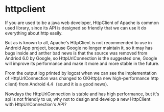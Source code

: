# httpclient

If you are used to be a java web developer, HttpClient of Apache is common used library, since its API is designed so friendly that we can use it do everything about http easily.

But as is known to all, Apache's HttpClient is not recommended to use in Android App project, because Google no longer maintain it, so it may has bugs inside and anther bad news is that the source was removed from Andriod 6.0 by Google, so HttpUrlConnection is the suggested one, Google will improve its performance and make it more and more stable in the future.

From the output log printed by logcat when we can see the implementation of HttpUrlConnection was changed to OKHttp(a new high-performance http client) from Android 4.4（sound it is a good news).

Nowdays the HttpUrlConnection is stable and has high performance, but it's api is not friendly to us, why not to design and develop a new HttpClient with HttpUrlConnection's API?
